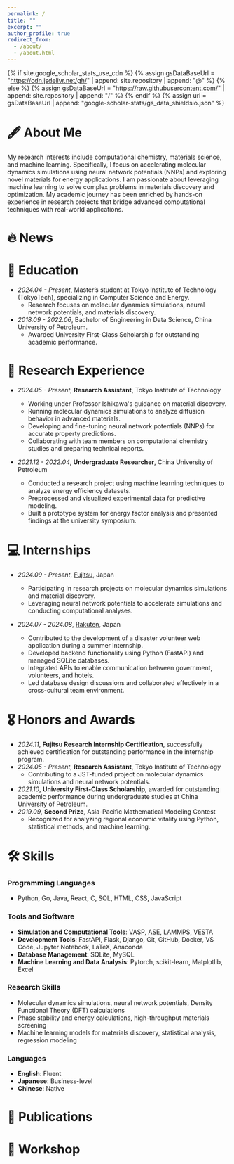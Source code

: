 ```yaml
---
permalink: /
title: ""
excerpt: ""
author_profile: true
redirect_from:
  - /about/
  - /about.html
---
```


{% if site.google_scholar_stats_use_cdn %}
{% assign gsDataBaseUrl = "https://cdn.jsdelivr.net/gh/" | append: site.repository | append: "@" %}
{% else %}
{% assign gsDataBaseUrl = "https://raw.githubusercontent.com/" | append: site.repository | append: "/" %}
{% endif %}
{% assign url = gsDataBaseUrl | append: "google-scholar-stats/gs_data_shieldsio.json" %}

<span class='anchor' id='about-me'></span>

# 🖋 About Me

My research interests include computational chemistry, materials science, and machine learning. Specifically, I focus on accelerating molecular dynamics simulations using neural network potentials (NNPs) and exploring novel materials for energy applications. I am passionate about leveraging machine learning to solve complex problems in materials discovery and optimization. My academic journey has been enriched by hands-on experience in research projects that bridge advanced computational techniques with real-world applications.

# 🔥 News

<!-- - _2025.01_: 🎉 Participating in a JST-funded project on materials discovery at TokyoTech. -->

# 📖 Education

- _2024.04 - Present_, Master’s student at Tokyo Institute of Technology (TokyoTech), specializing in Computer Science and Energy.
  - Research focuses on molecular dynamics simulations, neural network potentials, and materials discovery.
- _2018.09 - 2022.06_, Bachelor of Engineering in Data Science, China University of Petroleum.
  - Awarded University First-Class Scholarship for outstanding academic performance.

# 🔬 Research Experience

- _2024.05 - Present_, **Research Assistant**, Tokyo Institute of Technology
  <!-- - Working under Professor Ishikawa's guidance as part of a JST-funded project on material discovery.  -->

  - Working under Professor Ishikawa's guidance on material discovery.
  - Running molecular dynamics simulations to analyze diffusion behavior in advanced materials.
  - Developing and fine-tuning neural network potentials (NNPs) for accurate property predictions.
  - Collaborating with team members on computational chemistry studies and preparing technical reports.

- _2021.12 - 2022.04_, **Undergraduate Researcher**, China University of Petroleum
  - Conducted a research project using machine learning techniques to analyze energy efficiency datasets.
  - Preprocessed and visualized experimental data for predictive modeling.
  - Built a prototype system for energy factor analysis and presented findings at the university symposium.

# 💻 Internships

- _2024.09 - Present_, [Fujitsu](https://www.fujitsu.com/), Japan

  - Participating in research projects on molecular dynamics simulations and material discovery.
  - Leveraging neural network potentials to accelerate simulations and conducting computational analyses.

- _2024.07 - 2024.08_, [Rakuten](https://www.rakuten.com/), Japan
  - Contributed to the development of a disaster volunteer web application during a summer internship.
  - Developed backend functionality using Python (FastAPI) and managed SQLite databases.
  - Integrated APIs to enable communication between government, volunteers, and hotels.
  - Led database design discussions and collaborated effectively in a cross-cultural team environment.

# 🎖 Honors and Awards

- _2024.11_, **Fujitsu Research Internship Certification**, successfully achieved certification for outstanding performance in the internship program.
- _2024.05 - Present_, **Research Assistant**, Tokyo Institute of Technology
  - Contributing to a JST-funded project on molecular dynamics simulations and neural network potentials.
- _2021.10_, **University First-Class Scholarship**, awarded for outstanding academic performance during undergraduate studies at China University of Petroleum.
- _2019.09_, **Second Prize**, Asia-Pacific Mathematical Modeling Contest
  - Recognized for analyzing regional economic vitality using Python, statistical methods, and machine learning.

# 🛠 Skills

### **Programming Languages**

- Python, Go, Java, React, C, SQL, HTML, CSS, JavaScript

### **Tools and Software**

- **Simulation and Computational Tools**: VASP, ASE, LAMMPS, VESTA
- **Development Tools**: FastAPI, Flask, Django, Git, GitHub, Docker, VS Code, Jupyter Notebook, LaTeX, Anaconda
- **Database Management**: SQLite, MySQL
- **Machine Learning and Data Analysis**: Pytorch, scikit-learn, Matplotlib, Excel

### **Research Skills**

- Molecular dynamics simulations, neural network potentials, Density Functional Theory (DFT) calculations
- Phase stability and energy calculations, high-throughput materials screening
- Machine learning models for materials discovery, statistical analysis, regression modeling

### **Languages**

- **English**: Fluent
- **Japanese**: Business-level
- **Chinese**: Native

# 📝 Publications

<!-- *(If you have no publications yet, this section can remain empty or include ongoing work. Example below:)*
- *Under Review*: "Accelerating Molecular Dynamics Simulations with Neural Network Potentials," submitted to *Computational Materials Science*.   -->

# 💬 Workshop

<!-- *(If you have given talks or lectures, list them here. Example below:)*
- _2024.12_, "Neural Network Potentials in Material Discovery," invited talk at Tokyo Institute of Technology Research Forum. -->
